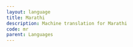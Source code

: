 ```yaml
---
layout: language
title: Marathi
description: Machine translation for Marathi
code: mr
parent: Languages
---
```

